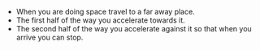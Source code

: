 - When you are doing space travel to a far away place.
- The first half of the way you accelerate towards it.
- The second half of the way you accelerate against it so that when you arrive you can stop.